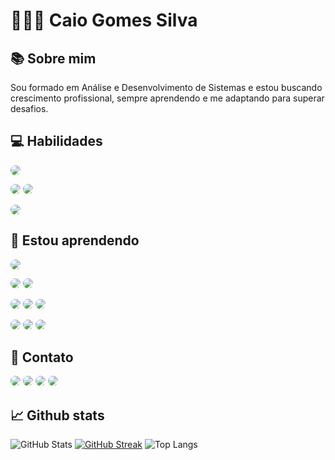 # 👨🏾‍💻 Caio Gomes Silva

## 📚 Sobre mim

Sou formado em Análise e Desenvolvimento de Sistemas e estou buscando crescimento profissional, sempre aprendendo e me adaptando para superar desafios.

## 💻 Habilidades

[<img src="https://img.shields.io/badge/PL%2FSQL-FFFFFF?style=for-the-badge&logo=oracle&logoColor=FF0000&labelColor=FFFFFF&color=FF0000" class="badges">](https://docs.oracle.com/database/121/LNPLS/toc.htm)

[<img src="https://img.shields.io/badge/GIT-E44C30?style=for-the-badge&logo=git&logoColor=white" class="badges">](https://git-scm.com/docs/git/pt_BR)
[<img src="https://img.shields.io/badge/GitHub-100000?style=for-the-badge&logo=github&logoColor=white)" class="badges">](https://docs.github.com/pt)

[<img src="https://img.shields.io/badge/Microsoft_Excel-217346?logo=microsoft-excel&logoColor=white&style=for-the-badge" class="badges">](https://support.microsoft.com/pt-br/excel)


## 📖 Estou aprendendo

[<img src="https://img.shields.io/badge/python-3670A0?style=for-the-badge&logo=python&logoColor=ffdd54" class="badges">](https://docs.python.org/pt-br/3/tutorial/)

[<img src="https://img.shields.io/badge/java-%23ED8B00.svg?style=for-the-badge&logo=openjdk&logoColor=white" class="badges">](https://docs.oracle.com/en/java/)
[<img src="https://img.shields.io/badge/spring-%236DB33F.svg?style=for-the-badge&logo=spring&logoColor=white" class="badges">](https://docs.spring.io/spring-boot/docs/current/reference/htmlsingle/)

[<img src="https://img.shields.io/badge/HTML5-E34F26?style=for-the-badge&logo=html5&logoColor=white" class="badges">](https://developer.mozilla.org/pt-BR/docs/Web/HTML/Element)
[<img src="https://img.shields.io/badge/CSS3-1572B6?style=for-the-badge&logo=css3&logoColor=white" class="badges">](https://developer.mozilla.org/pt-BR/docs/Web/CSS)
[<img src="https://img.shields.io/badge/Markdown-000?style=for-the-badge&logo=markdown" class="badges">](https://github.com/digitalinnovationone/dio-lab-open-source/blob/main/utils/markdown/sintaxes_marcacao.md)

[<img src="https://img.shields.io/badge/vuejs-%2335495e.svg?style=for-the-badge&logo=vuedotjs&logoColor=%234FC08D" class="badges">]()
[<img src="https://img.shields.io/badge/JavaScript-F7DF1E?style=for-the-badge&logo=javascript&logoColor=black" class="badges">]()
[<img src="https://img.shields.io/badge/node.js-6DA55F?style=for-the-badge&logo=node.js&logoColor=white" class="badges">]()



## 🔗 Contato

[<img src="https://img.shields.io/badge/GitHub-100000?style=for-the-badge&logo=github&logoColor=white" class="badges">](https://github.com/CaioSilva584)
[<img src="https://img.shields.io/badge/-Meu%20Perfil%20na%20DIO-30A3DC?style=for-the-badge" class="badges">](https://www.dio.me/users/caiog_silva2001)
[<img src="https://img.shields.io/badge/LinkedIn-0077B5?style=for-the-badge&logo=linkedin&logoColor=white" class="badges">](https://www.linkedin.com/in/caio-gomes-silva-9781a5214/)
[<img src="https://img.shields.io/badge/WhatsApp-25D366?style=for-the-badge&logo=whatsapp&logoColor=white" class="badges">](https://wa.me/5515991005385)

## 📈 Github stats

![GitHub Stats](https://github-readme-stats.vercel.app/api?username=CaioSilva584&theme=transparent&bg_color=000&border_color=30A3DC&show_icons=true&icon_color=30A3DC&title_color=E94D5F&text_color=FFF)
[![GitHub Streak](https://streak-stats.demolab.com/?user=CaioSilva584&theme=bear&background=000&border=30A3DC&dates=FFF)](https://git.io/streak-stats)
![Top Langs](https://github-readme-stats-git-masterrstaa-rickstaa.vercel.app/api/top-langs/?username=CaioSilva584&layout=compact&bg_color=000&border_color=30A3DC&title_color=E94D5F&text_color=FFF)

<style>

.badges{
    border-radius: 10px;
    transition-duration: .28s;
    transition-property: box-shadow, transform, opacity;
    transition-timing-function: cubic-bezier(.4,0,.2,1);
}

.badges:hover {
  opacity: 0.7;
}


</style>
